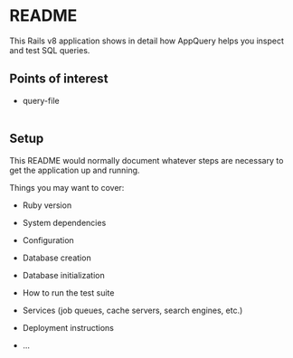 # README

This Rails v8 application shows in detail how AppQuery helps you inspect and test SQL queries.

## Points of interest

- query-file  
  [](./app/queries/recent_articles.sql)  
  [](app/queries/recent_articles.sql)

## Setup


This README would normally document whatever steps are necessary to get the
application up and running.

Things you may want to cover:

* Ruby version

* System dependencies

* Configuration

* Database creation

* Database initialization

* How to run the test suite

* Services (job queues, cache servers, search engines, etc.)

* Deployment instructions

* ...
